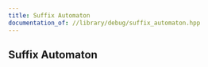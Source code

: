 ```yaml
---
title: Suffix Automaton
documentation_of: //library/debug/suffix_automaton.hpp
---
```

## Suffix Automaton